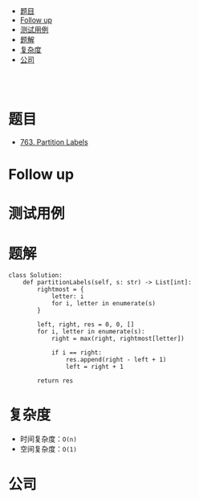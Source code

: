 - [题目](#题目)
- [Follow up](#follow-up)
- [测试用例](#测试用例)
- [题解](#题解)
- [复杂度](#复杂度)
- [公司](#公司)

</br></br>

# 题目
- [763. Partition Labels](https://leetcode.com/problems/partition-labels/)

# Follow up

# 测试用例

# 题解
```
class Solution:
    def partitionLabels(self, s: str) -> List[int]:
        rightmost = {
            letter: i
            for i, letter in enumerate(s)
        }

        left, right, res = 0, 0, []
        for i, letter in enumerate(s):
            right = max(right, rightmost[letter])

            if i == right:
                res.append(right - left + 1)
                left = right + 1

        return res 
```

# 复杂度
- 时间复杂度：`O(n)`
- 空间复杂度：`O(1)`

# 公司